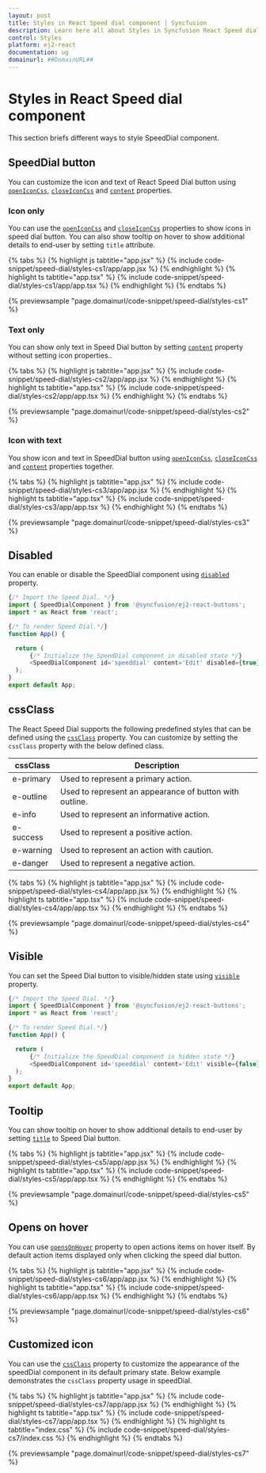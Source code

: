 ```yaml
---
layout: post
title: Styles in React Speed dial component | Syncfusion
description: Learn here all about Styles in Syncfusion React Speed dial component of Syncfusion Essential JS 2 and more.
control: Styles 
platform: ej2-react
documentation: ug
domainurl: ##DomainURL##
---
```


# Styles in React Speed dial component

This section briefs different ways to style SpeedDial component.

## SpeedDial button

You can customize the icon and text of React Speed Dial button using [`openIconCss`](https://ej2.syncfusion.com/react/documentation/api/speed-dial#openiconcss), [`closeIconCss`](https://ej2.syncfusion.com/react/documentation/api/speed-dial#closeiconcss) and [`content`](https://ej2.syncfusion.com/react/documentation/api/speed-dial#content) properties.

### Icon only

You can use the [`openIconCss`](https://ej2.syncfusion.com/react/documentation/api/speed-dial#openiconcss) and [`closeIconCss`](https://ej2.syncfusion.com/react/documentation/api/speed-dial#closeiconcss) properties to show icons in speed dial button. You can also show tooltip on hover to show additional details to end-user by setting `title` attribute.

{% tabs %}
{% highlight js tabtitle="app.jsx" %}
{% include code-snippet/speed-dial/styles-cs1/app/app.jsx %}
{% endhighlight %}
{% highlight ts tabtitle="app.tsx" %}
{% include code-snippet/speed-dial/styles-cs1/app/app.tsx %}
{% endhighlight %}
{% endtabs %}

 {% previewsample "page.domainurl/code-snippet/speed-dial/styles-cs1" %}

### Text only

You can show only text in Speed Dial button by setting [`content`](https://ej2.syncfusion.com/react/documentation/api/speed-dial#content) property  without setting icon properties..

{% tabs %}
{% highlight js tabtitle="app.jsx" %}
{% include code-snippet/speed-dial/styles-cs2/app/app.jsx %}
{% endhighlight %}
{% highlight ts tabtitle="app.tsx" %}
{% include code-snippet/speed-dial/styles-cs2/app/app.tsx %}
{% endhighlight %}
{% endtabs %}

 {% previewsample "page.domainurl/code-snippet/speed-dial/styles-cs2" %}

### Icon with text

You show icon and text in SpeedDial button using [`openIconCss`](https://ej2.syncfusion.com/react/documentation/api/speed-dial#openiconcss), [`closeIconCss`](https://ej2.syncfusion.com/react/documentation/api/speed-dial#closeiconcss) and [`content`](https://ej2.syncfusion.com/react/documentation/api/speed-dial#content) properties together.

{% tabs %}
{% highlight js tabtitle="app.jsx" %}
{% include code-snippet/speed-dial/styles-cs3/app/app.jsx %}
{% endhighlight %}
{% highlight ts tabtitle="app.tsx" %}
{% include code-snippet/speed-dial/styles-cs3/app/app.tsx %}
{% endhighlight %}
{% endtabs %}

 {% previewsample "page.domainurl/code-snippet/speed-dial/styles-cs3" %}

## Disabled

You can enable or disable the SpeedDial component using [`disabled`](https://ej2.syncfusion.com/react/documentation/api/speed-dial#disabled) property.

```ts
{/* Import the Speed Dial. */}
import { SpeedDialComponent } from '@syncfusion/ej2-react-buttons';
import * as React from 'react';

{/* To render Speed Dial.*/}
function App() {

  return (
      {/* Initialize the SpeedDial component in disabled state */}
      <SpeedDialComponent id='speeddial' content='Edit' disabled={true} target="#targetElement"></SpeedDialComponent>
  );
}
export default App;
```

## cssClass

The React Speed Dial supports the following predefined styles that can be defined using the [`cssClass`](https://ej2.syncfusion.com/react/documentation/api/speed-dial#cssclass) property. You can customize by setting the `cssClass` property with the below defined class.

| cssClass | Description |
| -------- | -------- |
| e-primary | Used to represent a primary action. |
| e-outline |  Used to represent an appearance of button with outline. |
| e-info |  Used to represent an informative action. |
| e-success | Used to represent a positive action. |
| e-warning | Used to represent an action with caution. |
| e-danger | Used to represent a negative action. |

{% tabs %}
{% highlight js tabtitle="app.jsx" %}
{% include code-snippet/speed-dial/styles-cs4/app/app.jsx %}
{% endhighlight %}
{% highlight ts tabtitle="app.tsx" %}
{% include code-snippet/speed-dial/styles-cs4/app/app.tsx %}
{% endhighlight %}
{% endtabs %}

 {% previewsample "page.domainurl/code-snippet/speed-dial/styles-cs4" %}

## Visible

You can set the Speed Dial button to visible/hidden state using [`visible`](https://ej2.syncfusion.com/react/documentation/api/speed-dial#visible) property.

```ts
{/* Import the Speed Dial. */}
import { SpeedDialComponent } from '@syncfusion/ej2-react-buttons';
import * as React from 'react';

{/* To render Speed Dial.*/}
function App() {

  return (
      {/* Initialize the SpeedDial component in hidden state */}
      <SpeedDialComponent id='speeddial' content='Edit' visible={false} target="#targetElement"></SpeedDialComponent>
  );
}
export default App;
```

## Tooltip

You can show tooltip on hover to show additional details to end-user by setting [`title`](https://ej2.syncfusion.com/react/documentation/api/speed-dial/speedDialItemModel/#title) to Speed Dial button.

{% tabs %}
{% highlight js tabtitle="app.jsx" %}
{% include code-snippet/speed-dial/styles-cs5/app/app.jsx %}
{% endhighlight %}
{% highlight ts tabtitle="app.tsx" %}
{% include code-snippet/speed-dial/styles-cs5/app/app.tsx %}
{% endhighlight %}
{% endtabs %}

 {% previewsample "page.domainurl/code-snippet/speed-dial/styles-cs5" %}

## Opens on hover

You can use [`opensOnHover`](https://ej2.syncfusion.com/react/documentation/api/speed-dial#opensonhover) property to open actions items on hover itself. By default action items displayed only when clicking the speed dial button.

{% tabs %}
{% highlight js tabtitle="app.jsx" %}
{% include code-snippet/speed-dial/styles-cs6/app/app.jsx %}
{% endhighlight %}
{% highlight ts tabtitle="app.tsx" %}
{% include code-snippet/speed-dial/styles-cs6/app/app.tsx %}
{% endhighlight %}
{% endtabs %}

 {% previewsample "page.domainurl/code-snippet/speed-dial/styles-cs6" %}

 ## Customized icon

You can use the [`cssClass`](https://ej2.syncfusion.com/react/documentation/api/speed-dial#cssclass) property to customize the appearance of the speedDial component in its default primary state. Below example demonstrates the `cssClass` property usage in speedDial.

{% tabs %}
{% highlight js tabtitle="app.jsx" %}
{% include code-snippet/speed-dial/styles-cs7/app/app.jsx %}
{% endhighlight %}
{% highlight ts tabtitle="app.tsx" %}
{% include code-snippet/speed-dial/styles-cs7/app/app.tsx %}
{% endhighlight %}
{% highlight ts tabtitle="index.css" %}
{% include code-snippet/speed-dial/styles-cs7/index.css %}
{% endhighlight %}
{% endtabs %}

{% previewsample "page.domainurl/code-snippet/speed-dial/styles-cs7" %}